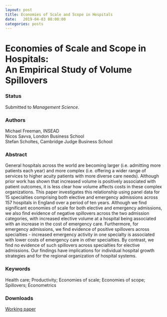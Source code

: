 ```yaml
---
layout: post
title: Economies of Scale and Scope in Hospitals
date:   2019-04-03 08:00:00
categories: posts
---
```


<h1 id="title">Economies of Scale and Scope in Hospitals:<br/>An Empirical Study of Volume Spillovers</h1>

### Status

Submitted to *Management Science*.

### Authors

Michael Freeman, INSEAD<br>
Nicos Savva, London Business School<br>
Stefan Scholtes, Cambridge Judge Business School

### Abstract

General hospitals across the world are becoming larger (i.e. admitting more patients each year) and more complex (i.e. offering a wider range of services to higher acuity patients with more diverse care needs). Although prior work has shown that increased volume is positively associated with patient outcomes, it is less clear how volume affects costs in these complex organizations. This paper investigates this relationship using panel data for 15 specialties comprising both elective and emergency admissions across 157 hospitals in England over a period of ten years. Although we find significant economies of scale for both elective and emergency admissions, we also find evidence of negative spillovers across the two admission categories, with increased elective volume at a hospital being associated with an increase in the cost of emergency care. Furthermore, for emergency admissions, we find evidence of positive spillovers across specialties - increased emergency activity in one specialty is associated with lower costs of emergency care in other specialties. By contrast, we find no evidence of such spillovers across specialties for elective admissions. Our findings have implications for individual hospital growth strategies and for the regional organization of hospital systems.

### Keywords

Health care; Productivity; Economies of scale; Economies of scope; Spillovers; Econometrics

### Downloads

[Working paper](/research/articles/hospitalspillovers_apr2019.pdf)